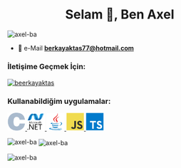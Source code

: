 <h1 align="center">Selam 👋, Ben Axel</h1>
<p align="left"> <img src="https://komarev.com/ghpvc/?username=axel-ba&label=Profile%20views&color=0e75b6&style=flat" alt="axel-ba" /> </p>

- 📧 e-Mail **berkayaktas77@hotmail.com**

<h3 align="left">İletişime Geçmek İçin:</h3>
<p align="left">
<a href="https://instagram.com/beerkayaktas" target="blank"><img align="center" src="https://cdn.jsdelivr.net/npm/simple-icons@3.0.1/icons/instagram.svg" alt="beerkayaktas" height="30" width="40" /></a>
</p>

<h3 align="left">Kullanabildiğim uygulamalar:</h3>
<p align="left"> <a href="https://www.cprogramming.com/" target="_blank"> <img src="https://raw.githubusercontent.com/devicons/devicon/master/icons/c/c-original.svg" alt="c" width="40" height="40"/> </a> <a href="https://dotnet.microsoft.com/" target="_blank"> <img src="https://raw.githubusercontent.com/devicons/devicon/master/icons/dot-net/dot-net-original-wordmark.svg" alt="dotnet" width="40" height="40"/> </a> <a href="https://www.java.com" target="_blank"> <img src="https://raw.githubusercontent.com/devicons/devicon/master/icons/java/java-original.svg" alt="java" width="40" height="40"/> </a> <a href="https://developer.mozilla.org/en-US/docs/Web/JavaScript" target="_blank"> <img src="https://raw.githubusercontent.com/devicons/devicon/master/icons/javascript/javascript-original.svg" alt="javascript" width="40" height="40"/> </a> <a href="https://www.typescriptlang.org/" target="_blank"> <img src="https://raw.githubusercontent.com/devicons/devicon/master/icons/typescript/typescript-original.svg" alt="typescript" width="40" height="40"/> </a> </p>

<p><img align="left" src="https://github-readme-stats.vercel.app/api/top-langs?username=axel-ba&show_icons=true&locale=en&layout=compact" alt="axel-ba" /></p>

<p>&nbsp;<img align="center" src="https://github-readme-stats.vercel.app/api?username=axel-ba&show_icons=true&locale=en" alt="axel-ba" /></p>

<p><img align="center" src="https://github-readme-streak-stats.herokuapp.com/?user=axel-ba&" alt="axel-ba" /></p>
